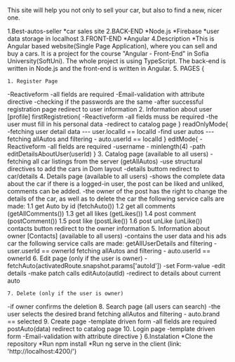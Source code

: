 This site will help you not only to sell your car, but also to find a new, nicer one.

1.Best-autos-seller
*car sales site
2.BACK-END
*Node.js
*Firebase
*user data storage in localhost
3.FRONT-END
*Angular
4.Description
*This is Angular based website(Single Page Application), where you can sell and buy a cars. It is a project for the course "Angular - Front-End" in Sofia University(SoftUni). The whole project is using TypeScript. The back-end is written in Node.js and the front-end is written in Angular. 
5. PAGES {

    1. Register Page
   -Reactiveform
   -all fields are required
   -Email-validation with attribute directive
   -checking if the passwords are the same
   -after successful registration page redirect to user information
    2. Information about user [profile]
   firstRegistretion{
   -Reactiveform
   -all fields muss be required
   -the user must fill in his personal data
   -redirect to catalog page
   }
   readOnlyMode{
   -fetching user detail data --- user.localId == localId
   -find user autos --- fetching allAutos and filtering - auto.userId == localId
   }
   editMode{
   -Reactiveform
   -all fields are required
   -username - minlength(4)
   -path editDetailsAboutUser(userId)
   }
    3. Catalog page (available to all users)
   -fetching all car listings from the server (getAllAutos)
   -use structural directives to add the cars in Dom layout
   -details buttom redirect to car/details
    4. Details page (available to all users)
   -shows the complete data about the car
   if there is a logged-in user, the post can be liked and unliked, comments can be added.
   -the owner of the post has the right to change the details of the car, as well as to delete the car
   the following service calls are made:
   1.1 get Auto by id (fetchAuto())
   1.2 get all comments (getAllComments())
   1.3 get all likes (getLikes())
   1.4 post comment (postComment())
   1.5 post like (postLike())
   1.6 post unLike (unLike())
   contacts button redirect to the owner information
    5. Information about owner [Contacts] (available to all users)
   -contains the user data and his ads car
   the following service calls are made:
   getAllUserDetails and filtering - user.userId == ownerId
   fetching allAutos and filtering - auto.userId == ownerId
    6. Edit page (only if the user is owner)
    - fetchAuto(activatedRoute.snapshot.params['autoId'])
  -set Form-value
  -edit details
  -make patch calls editAuto(autId)
  -redirect to details about current auto

    7. Delete (only if the user is owner)
   -if owner confirms the deletion
    8. Search page (all users can search)
   -the user selects the desired brand
   fetching allAutos and filtering - auto.brand == selected
    9. Create page
   -template driven form
   -all fields are required
   postAuto(data)
   redirect to catalog page
    10. Login page
    -template driven form
    -Email-validation with attribute directive
}
6.Instalation
*Clone the repository
*Run npm install
*Run ng serve in the client (link: 'http://localhost:4200/')

